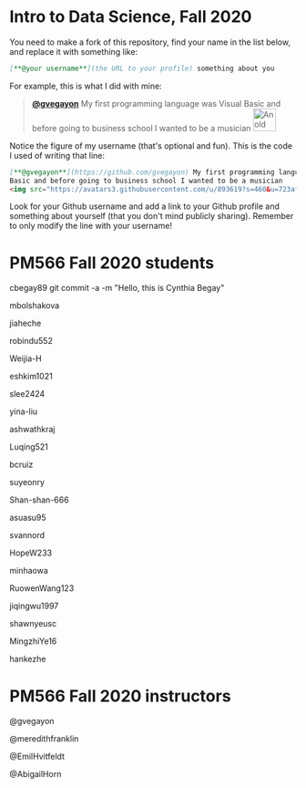 # Intro to Data Science, Fall 2020

You need to make a fork of this repository, find your name in the list below, and replace it with something like:

```md
[**@your username**](the URL to your profile) something about you
```

For example, this is what I did with mine:

> [**@gvegayon**](https://github.com/gvegayon) My first programming language was Visual Basic and before going to business school I wanted to be a musician <img src="https://avatars3.githubusercontent.com/u/893619?s=460&u=723af9d8b02e277a5a91e0c179bbdf4450abec4b&v=4" alt="An old picture of me" width="40px">

Notice the figure of my username (that's optional and fun). This is the code I used of writing that line:

```md
[**@gvegayon**](https://github.com/gvegayon) My first programming language was Visual
Basic and before going to business school I wanted to be a musician
<img src="https://avatars3.githubusercontent.com/u/893619?s=460&u=723af9d8b02e277a5a91e0c179bbdf4450abec4b&v=4" alt="An old picture of me" width="40px">
```
Look for your Github username and add a link to your Github profile and something about
yourself (that you don't mind publicly sharing). Remember to only modify the line with your
username!

# PM566 Fall 2020 students




cbegay89 git commit -a -m "Hello, this is Cynthia Begay"

mbolshakova

jiaheche

robindu552



Weijia-H



eshkim1021

slee2424



yina-liu

ashwathkraj

Luqing521

bcruiz

suyeonry

Shan-shan-666



asuasu95



svannord

HopeW233

minhaowa

RuowenWang123

jiqingwu1997

shawnyeusc

MingzhiYe16

hankezhe


# PM566 Fall 2020 instructors

@gvegayon

@meredithfranklin

@EmilHvitfeldt

@AbigailHorn

